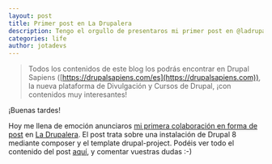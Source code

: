 ```yaml
---
layout: post
title: Primer post en La Drupalera
description: Tengo el orgullo de presentaros mi primer post en @ladrupalera
categories: life
author: jotadevs
---
```




> Todos los contenidos de este blog los podrás encontrar en Drupal Sapiens ([https://drupalsapiens.com/es](https://drupalsapiens.com)), la nueva plataforma de Divulgación y Cursos de Drupal, ¡con contenidos muy interesantes!

¡Buenas tardes!

Hoy me llena de emoción anunciaros [mi primera colaboración en forma de post](https://www.ladrupalera.com/es/drupal/desarrollo/drupal-8/instalacion-drupal-8-con-composer-y-drupal-project) en [La Drupalera](https://www.ladrupalera.com/). El post trata sobre una instalación de Drupal 8 mediante composer y el template drupal-project. Podéis ver todo el contenido del post [aquí](https://www.ladrupalera.com/es/drupal/desarrollo/drupal-8/instalacion-drupal-8-con-composer-y-drupal-project), y comentar vuestras dudas :-)